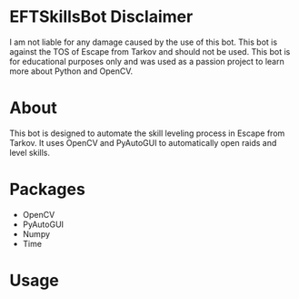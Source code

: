 # EFTSkillsBot Disclaimer
I am not liable for any damage caused by the use of this bot. This bot is against the TOS of Escape from Tarkov and should not be used. This bot is for educational purposes only and was used as a passion project to learn more about Python and OpenCV. 

# About
This bot is designed to automate the skill leveling process in Escape from Tarkov. It uses OpenCV and PyAutoGUI to automatically open raids and level skills.

# Packages
- OpenCV
- PyAutoGUI
- Numpy
- Time


# Usage

